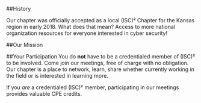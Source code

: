 ##History

Our chapter was officially accepted as a local (ISC)² Chapter for the Kansas region in early 2018.
What does that mean? Access to more national organization resources for everyone interested in cyber security! 

##Our Mission



##Your Participation
You do **not** have to be a credentialed member of (ISC)² to be involved. Come join our meetings, free of charge with no obligation. Our chapter is a place to network, learn, share whether currently working in the field or is interested in learning more.

If you *are* a credentialed (ISC)² member, participating in our meetings provides valuable CPE credits.